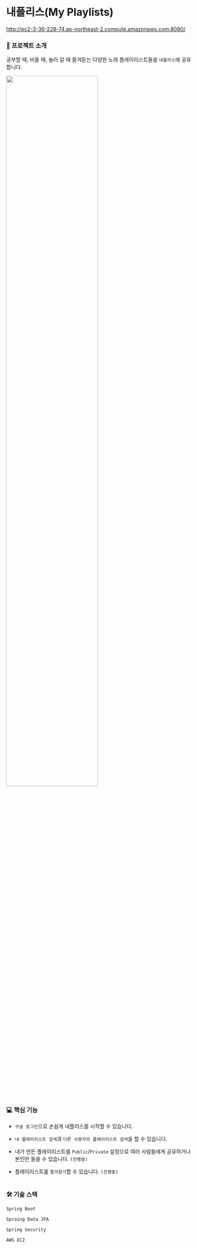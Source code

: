 # 내플리스(My Playlists)
http://ec2-3-36-228-74.ap-northeast-2.compute.amazonaws.com:8080/

### :ok_person: 프로젝트 소개

공부할 때, 비올 때, 놀러 갈 때 즐겨듣는 다양한 노래 플레이리스트들을 `내플리스`에 공유합니다.


<img width="70%" src="https://user-images.githubusercontent.com/75430912/117034231-0e094c00-ad3e-11eb-8d89-58b51605bd4f.gif"/>


#

### :computer: 핵심 기능

- `구글 로그인`으로 손쉽게 내플리스를 시작할 수 있습니다.

- `내 플레이리스트 검색`과 `다른 사용자의 플레이리스트 검색`을 할 수 있습니다. 

- 내가 만든 플레이리스트를 `Public`/`Private` 설정으로 여러 사람들에게 공유하거나 본인만 들을 수 있습니다. `(진행중)`

- 플레이리스트를 `즐겨찾기`할 수 있습니다. `(진행중)`  

#

### :hammer_and_wrench: 기술 스택

`Spring Boot`

`Spraing Data JPA`

`Spring Security`

`AWS EC2`


